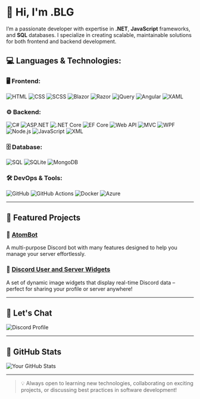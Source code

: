 # 👋 Hi, I'm .BLG

I’m a passionate developer with expertise in **.NET**, **JavaScript** frameworks, and **SQL** databases. I specialize in creating scalable, maintainable solutions for both frontend and backend development.

## 💻 **Languages & Technologies**:

### 🖥️ **Frontend**:
  ![HTML](https://img.shields.io/badge/-HTML-E34F26?style=flat&logo=html5&logoColor=white)
  ![CSS](https://img.shields.io/badge/-CSS-1572B6?style=flat&logo=css3&logoColor=white)
  ![SCSS](https://img.shields.io/badge/-SCSS-CC6699?style=flat&logo=sass&logoColor=white)
  ![Blazor](https://img.shields.io/badge/-Blazor-FFB81C?style=flat&logo=blazor&logoColor=black)
  ![Razor](https://img.shields.io/badge/-Razor-000000?style=flat&logo=razor&logoColor=white)
  ![jQuery](https://img.shields.io/badge/-jQuery-0769AD?style=flat&logo=jquery&logoColor=white)
  ![Angular](https://img.shields.io/badge/-Angular-DD0031?style=flat&logo=angular&logoColor=white)
  ![XAML](https://img.shields.io/badge/-XAML-32CD32?style=flat&logo=xaml&logoColor=white)

### ⚙️ **Backend**:
  ![C#](https://img.shields.io/badge/-C%23-1F8ACB?style=flat&logo=csharp&logoColor=white)
  ![ASP.NET](https://img.shields.io/badge/-ASP.NET-5C2D91?style=flat&logo=aspdotnet&logoColor=white)
  ![.NET Core](https://img.shields.io/badge/-.NET_Core-512BD4?style=flat&logo=.net&logoColor=white)
  ![EF Core](https://img.shields.io/badge/-EF_Core-7A7A7A?style=flat&logo=entity-framework&logoColor=white)
  ![Web API](https://img.shields.io/badge/-Web_API-25D366?style=flat&logo=swagger&logoColor=white)
  ![MVC](https://img.shields.io/badge/-MVC-01B1B6?style=flat&logo=aspdotnet&logoColor=white)
  ![WPF](https://img.shields.io/badge/-WPF-7600A3?style=flat&logo=wpf&logoColor=white)
  ![Node.js](https://img.shields.io/badge/-Node.js-8CC84B?style=flat&logo=node.js&logoColor=white)
  ![JavaScript](https://img.shields.io/badge/-JavaScript-F7DF1E?style=flat&logo=javascript&logoColor=black)
  ![XML](https://img.shields.io/badge/-XML-FF8000?style=flat&logo=xml&logoColor=white)

### 🗄️ **Database**:
  ![SQL](https://img.shields.io/badge/-SQL-4479A1?style=flat&logo=microsoftsqlserver&logoColor=white)
  ![SQLite](https://img.shields.io/badge/-SQLite-003B57?style=flat&logo=sqlite&logoColor=white)
  ![MongoDB](https://img.shields.io/badge/-MongoDB-47A248?style=flat&logo=mongodb&logoColor=white)

### 🛠️ **DevOps & Tools**:
  ![GitHub](https://img.shields.io/badge/-GitHub-181717?style=flat&logo=github&logoColor=white)
  ![GitHub Actions](https://img.shields.io/badge/-GitHub_Actions-2088FF?style=flat&logo=github-actions&logoColor=white)
  ![Docker](https://img.shields.io/badge/-Docker-2496ED?style=flat&logo=docker&logoColor=white)
  ![Azure](https://img.shields.io/badge/-Azure-0089D6?style=flat&logo=microsoftazure&logoColor=white)

---

## 🚀 Featured Projects

### 🔹 [AtomBot](https://atombot.be/)
A multi-purpose Discord bot with many features designed to help you manage your server effortlessly.

### 🔹 [Discord User and Server Widgets](https://github.com/BLG2/Discord-Widget/tree/main)
A set of dynamic image widgets that display real-time Discord data – perfect for sharing your profile or server anywhere!

---

## 💬 Let's Chat
![Discord Profile](https://atombot.be/widget/user/1/921434569197117490.png)


---

## 🚀 GitHub Stats

![Your GitHub Stats](https://github-readme-stats.vercel.app/api?username=BLG2&show_icons=true&hide_title=true&hide=prs&theme=radical)

---

> 💡 Always open to learning new technologies, collaborating on exciting projects, or discussing best practices in software development!
